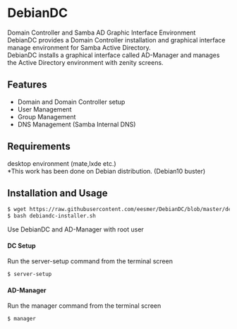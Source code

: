 # DebianDC
Domain Controller and Samba AD Graphic Interface Environment<br>
DebianDC provides a Domain Controller installation and graphical interface manage environment for Samba Active Directory.<br>
DebianDC installs a graphical interface called AD-Manager and manages the Active Directory environment with zenity screens.<br>

## Features
- Domain and Domain Controller setup
- User Management
- Group Management
- DNS Management (Samba Internal DNS)

## Requirements
desktop environment (mate,lxde etc.)<br>
*This work has been done on Debian distribution. (Debian10 buster)

## Installation and Usage
```sh
$ wget https://raw.githubusercontent.com/eesmer/DebianDC/blob/master/debiandc-installer.sh
$ bash debiandc-installer.sh
```
Use DebianDC and AD-Manager with root user
#### DC Setup
Run the server-setup command from the terminal screen
```sh
$ server-setup
```
#### AD-Manager
Run the manager command from the terminal screen
```sh
$ manager
```
